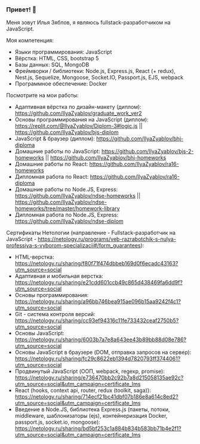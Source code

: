 ### Привет! 👋

Меня зовут Илья Зяблов, я являюсь fullstack-разработчиком на JavaScript.

Моя компетенция:
- Языки программирования: JavaScript
- Вёрстка: HTML, CSS, bootstrap 5
- Базы данных: SQL, MongoDB
- Фреймворки / библиотеки: Node.js, Express.js, React (+ redux), Nest.js, Sequelize, Mongoose, Socket.IO, Passport.js, EJS, webpack
- Программное обеспечение: Docker


Посмотрите на мои работы:
- Адаптивная вёрстка по дизайн-макету (диплом): https://github.com/IlyaZyablov/graduate_work_ver2
- Основы программирования на JavaScript (диплом): https://replit.com/@IlyaZyablov/Diplom-3#logic.js || https://github.com/IlyaZyablov/bjs-diplom
- JavaScript & браузер (диплом): https://github.com/IlyaZyablov/bhj-diploma
- Домашние работы по JavaScript: https://github.com/IlyaZyablov/bjs-2-homeworks || https://github.com/IlyaZyablov/bhj-homeworks
- Домашние работы по React: https://github.com/IlyaZyablov/ra16-homeworks
- Дипломная работа по React: https://github.com/IlyaZyablov/ra16-diploma
- Домашние работы по Node.JS, Express: https://github.com/IlyaZyablov/ndse-homeworks || https://github.com/IlyaZyablov/ndse-homeworks/tree/master/homework-library
- Дипломная работа по Node.JS, Express: https://github.com/IlyaZyablov/ndse-diplom


Сертификаты Нетологии (направление - Fullstack-разработчик на JavaScript - https://netology.ru/programs/veb-razrabotchik-s-nulya-professiya-s-vyborom-specializacii#/form_guarantees):
- HTML-верстка: https://netology.ru/sharing/f80f71f474dbbeb169d0f6ecadc43163?utm_source=social
- Адаптивная и мобильная верстка: https://netology.ru/sharing/e21cdd601ccb49c865d438469fa6dd9f?utm_source=social
- Основы программирования: https://netology.ru/sharing/a96bb746bea915ae096b15aa9242f4c1?utm_source=social
- Git - система контроля версий: https://netology.ru/sharing/cc93ef94316c11fe733432ceaf2750b5?utm_source=social
- Основы JavaScript: https://netology.ru/sharing/6003b7a7e8a643ee43b89bb88d08e786?utm_source=social
- Основы JavaScript в браузере (DOM, отправка запросов на сервер): https://netology.ru/sharing/fc29c8622eb1394d7820793ff3744061?utm_source=social
- Продвинутый JavaScript (ООП, webpack, regexp, promise): https://netology.ru/sharing/e736470bb2c92b7a8d215058135ae92c?utm_source=social&utm_campaign=certificate_lms
- React (hooks, context api, router, redux (toolkit, saga)): https://netology.ru/sharing/714ecf21bc41dbf07b186e8a614c8ed2?utm_source=social&utm_campaign=certificate_lms
- Введение в Node.JS, библиотека Express.js (пакеты, потоки, middleware, шаблонизаторы (ejs), контейнеризация Docker, passport.js, socket.io, mongoose): https://netology.ru/sharing/bd5bf253c1a884b834b583bb71b4e2f1?utm_source=social&utm_campaign=certificate_lms 
